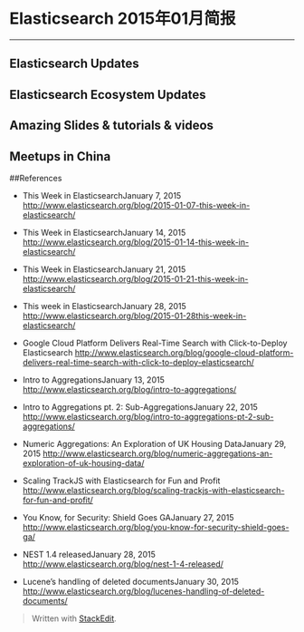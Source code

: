 # Elasticsearch 2015年01月简报

---

## Elasticsearch Updates

## Elasticsearch Ecosystem Updates


## Amazing Slides & tutorials & videos


## Meetups in China


##References
*	This Week in ElasticsearchJanuary 7, 2015
http://www.elasticsearch.org/blog/2015-01-07-this-week-in-elasticsearch/

*	This Week in ElasticsearchJanuary 14, 2015
http://www.elasticsearch.org/blog/2015-01-14-this-week-in-elasticsearch/

*	This Week in ElasticsearchJanuary 21, 2015
http://www.elasticsearch.org/blog/2015-01-21-this-week-in-elasticsearch/

*	This week in ElasticsearchJanuary 28, 2015
http://www.elasticsearch.org/blog/2015-01-28this-week-in-elasticsearch/

*	Google Cloud Platform Delivers Real-Time Search with Click-to-Deploy Elasticsearch
http://www.elasticsearch.org/blog/google-cloud-platform-delivers-real-time-search-with-click-to-deploy-elasticsearch/

*	Intro to AggregationsJanuary 13, 2015
http://www.elasticsearch.org/blog/intro-to-aggregations/

*	Intro to Aggregations pt. 2: Sub-AggregationsJanuary 22, 2015
http://www.elasticsearch.org/blog/intro-to-aggregations-pt-2-sub-aggregations/

*	Numeric Aggregations: An Exploration of UK Housing DataJanuary 29, 2015
http://www.elasticsearch.org/blog/numeric-aggregations-an-exploration-of-uk-housing-data/

*	Scaling TrackJS with Elasticsearch for Fun and Profit
http://www.elasticsearch.org/blog/scaling-trackjs-with-elasticsearch-for-fun-and-profit/

*	You Know, for Security: Shield Goes GAJanuary 27, 2015
http://www.elasticsearch.org/blog/you-know-for-security-shield-goes-ga/

*	NEST 1.4 releasedJanuary 28, 2015
http://www.elasticsearch.org/blog/nest-1-4-released/

*	Lucene’s handling of deleted documentsJanuary 30, 2015
http://www.elasticsearch.org/blog/lucenes-handling-of-deleted-documents/


> Written with [StackEdit](https://stackedit.io/).
